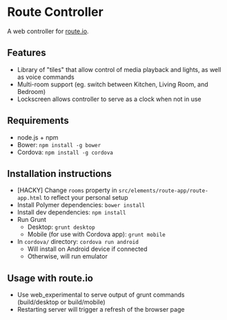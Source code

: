 Route Controller
================

A web controller for [route.io](http://route.io).

## Features

* Library of "tiles" that allow control of media playback and lights, as well as
voice commands
* Multi-room support (eg. switch between Kitchen, Living Room, and Bedroom)
* Lockscreen allows controller to serve as a clock when not in use

## Requirements

* node.js + npm
* Bower: `npm install -g bower`
* Cordova: `npm install -g cordova`

## Installation instructions

* [HACKY] Change `rooms` property in `src/elements/route-app/route-app.html` to
reflect your personal setup
* Install Polymer dependencies: `bower install`
* Install dev dependencies: `npm install`
* Run Grunt
  * Desktop: `grunt desktop`
  * Mobile (for use with Cordova app): `grunt mobile`
* In `cordova/` directory: `cordova run android`
  * Will install on Android device if connected
  * Otherwise, will run emulator

## Usage with route.io

* Use web_experimental to serve output of grunt commands (build/desktop or
build/mobile)
* Restarting server will trigger a refresh of the browser page